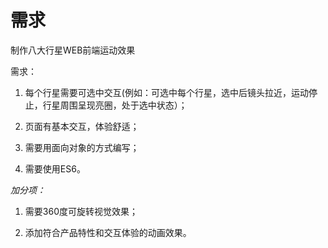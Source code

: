 # 需求

制作八大行星WEB前端运动效果

需求：

1. 每个行星需要可选中交互(例如：可选中每个行星，选中后镜头拉近，运动停止，行星周围呈现亮圈，处于选中状态）；

2. 页面有基本交互，体验舒适；

3. 需要用面向对象的方式编写；

4. 需要使用ES6。


*加分项：*

1. 需要360度可旋转视觉效果；

2. 添加符合产品特性和交互体验的动画效果。